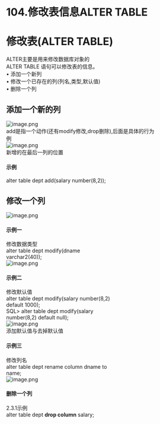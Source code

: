 # 104.修改表信息ALTER TABLE

<a name="rYoh9"></a>
# 修改表(ALTER TABLE)
ALTER主要是用来修改数据库对象的<br />ALTER TABLE 语句可以修改表的信息。<br />• 添加一个新列<br />• 修改一个已存在的列(列名,类型,默认值)<br />• 删除一个列
<a name="kT0sH"></a>
## 添加一个新的列
![image.png](https://cdn.nlark.com/yuque/0/2019/png/349894/1561023100898-efcfebc6-6edf-4b0e-9c52-dac86818a035.png#align=left&display=inline&height=105&name=image.png&originHeight=209&originWidth=1038&size=98933&status=done&width=519)<br />add是指一个动作(还有modify修改,drop删除),后面是具体的行为<br />例<br />![image.png](https://cdn.nlark.com/yuque/0/2019/png/349894/1561023192466-6e2c46de-5fef-4b5e-9956-f717d3598603.png#align=left&display=inline&height=235&name=image.png&originHeight=469&originWidth=737&size=176771&status=done&width=368.5)<br />新增的在最后一列的位置
<a name="coQtf"></a>
#### 示例
alter table dept add(salary number(8,2));

<a name="myRd2"></a>
## 修改一个列
![image.png](https://cdn.nlark.com/yuque/0/2019/png/349894/1561023218010-edacb9f1-5832-4ec9-87e2-3a0739ac4558.png#align=left&display=inline&height=85&name=image.png&originHeight=170&originWidth=980&size=90751&status=done&width=490)
<a name="BZ0ki"></a>
#### 示例一
修改数据类型<br />alter table dept modify(dname<br />varchar2(40));<br />![image.png](https://cdn.nlark.com/yuque/0/2019/png/349894/1561023307632-95270f01-a4fc-4a93-93cf-3b4fb8795698.png#align=left&display=inline&height=247&name=image.png&originHeight=494&originWidth=751&size=190664&status=done&width=375.5)
<a name="8nq0P"></a>
#### 示例二
修改默认值<br />alter table dept modify(salary number(8,2)<br />default 1000);<br />SQL> alter table dept modify(salary<br />number(8,2) default null);<br />![image.png](https://cdn.nlark.com/yuque/0/2019/png/349894/1561023474369-a30cdb94-1e40-4703-83a7-313f6fd48571.png#align=left&display=inline&height=398&name=image.png&originHeight=795&originWidth=895&size=334106&status=done&width=447.5)<br />添加默认值与去掉默认值
<a name="VTskP"></a>
#### 示例三
修改列名<br />alter table dept rename column dname to<br />name;<br />![image.png](https://cdn.nlark.com/yuque/0/2019/png/349894/1561023600702-9fbac8ca-5877-4a99-adfd-e76a1c61b3c0.png#align=left&display=inline&height=252&name=image.png&originHeight=504&originWidth=762&size=188973&status=done&width=381)

<a name="oULEk"></a>
#### 删除一个列
2.3.1示例<br />alter table dept **drop column** salary;

